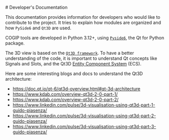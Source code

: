 # Developer's Documentation

This documentation provides information for developers who would like to contribute
to the project.
It tries to explain how modules are organized and how `PySide6` and `Qt3D` are used.

COGIP tools are developed in Python 3.12+, using [`Pyside6`](https://doc.qt.io/qtforpython-6/contents.html), the Qt for Python package.

The 3D view is based on the [`Qt3D framework`](https://doc.qt.io/qt-6/qt3d-overview.html).
To have a better understanding of the code, it is important to understand Qt concepts
like Signals and Slots, and the Qt3D [Entity Component System](https://doc.qt.io/qt-6/qt3d-overview.html#qt-3d-ecs-implementation) (ECS).

Here are some interesting blogs and docs to understand the Qt3D architecture:

  - <https://doc.qt.io/qt-6/qt3d-overview.html#qt-3d-architecture>
  - <https://www.kdab.com/overview-qt3d-2-0-part-1/>
  - <https://www.kdab.com/overview-qt3d-2-0-part-2/>
  - <https://www.linkedin.com/pulse/3d-visualisation-using-qt3d-part-1-guido-piasenza/>
  - <https://www.linkedin.com/pulse/3d-visualisation-using-qt3d-part-2-guido-piasenza/>
  - <https://www.linkedin.com/pulse/3d-visualisation-using-qt3d-part-3-guido-piasenza/>
